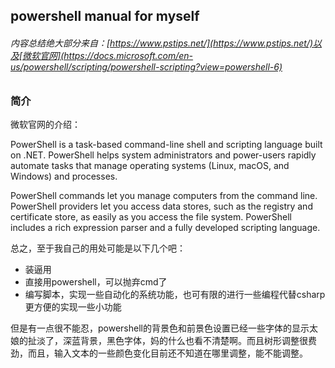 ## powershell manual for myself
###### 内容总结绝大部分来自：[https://www.pstips.net/](https://www.pstips.net/)以及[微软官网](https://docs.microsoft.com/en-us/powershell/scripting/powershell-scripting?view=powershell-6)
### 简介
微软官网的介绍：

PowerShell is a task-based command-line shell and scripting language built on .NET. PowerShell helps system administrators and power-users rapidly automate tasks that manage operating systems (Linux, macOS, and Windows) and processes.

PowerShell commands let you manage computers from the command line. PowerShell providers let you access data stores, such as the registry and certificate store, as easily as you access the file system. PowerShell includes a rich expression parser and a fully developed scripting language.

总之，至于我自己的用处可能是以下几个吧：
* 装逼用
* 直接用powershell，可以抛弃cmd了
* 编写脚本，实现一些自动化的系统功能，也可有限的进行一些编程代替csharp更方便的实现一些小功能

但是有一点很不能忍，powershell的背景色和前景色设置已经一些字体的显示太娘的扯淡了，深蓝背景，黑色字体，妈的什么也看不清楚啊。而且树形调整很费劲，而且，输入文本的一些颜色变化目前还不知道在哪里调整，能不能调整。



